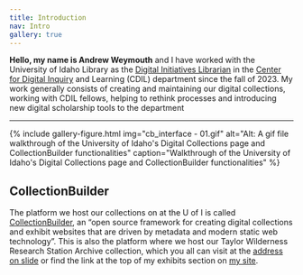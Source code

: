 ```yaml
---
title: Introduction
nav: Intro
gallery: true
---
```


**Hello, my name is Andrew Weymouth** and I have worked with the University of Idaho Library as the [Digital Initiatives Librarian](https://www.lib.uidaho.edu/about/people/aweymouth.html) in the [Center for Digital Inquiry](https://cdil.lib.uidaho.edu/) and Learning (CDIL) department since the fall of 2023. My work generally consists of creating and maintaining our digital collections, working with CDIL fellows, helping to rethink processes and introducing new digital scholarship tools to the department

-------------

{% include gallery-figure.html img="cb_interface - 01.gif" alt="Alt: A gif file walkthrough of the University of Idaho's Digital Collections page and CollectionBuilder functionalities" caption="Walkthrough of the University of Idaho's Digital Collections page and CollectionBuilder functionalities" %}

## CollectionBuilder

The platform we host our collections on at the U of I is called [CollectionBuilder](https://collectionbuilder.github.io/),  an “open source framework for creating digital collections and exhibit websites that are driven by metadata and modern static web technology”. This is also the platform where we host our Taylor Wilderness Research Station Archive collection, which you all can visit at the [address on slide](https://thecdil.github.io/taylor-archive) or find the link at the top of my exhibits section on [my site](https://aweymo.github.io/base).
